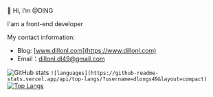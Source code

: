 👋 Hi, I’m @DING

   I'am a front-end developer

My contact information:

- Blog: [www.dillonl.com](https://www.dillonl.com)
- Email：dillonl.dl49@gmail.com 


![GitHub stats](https://github-readme-stats.vercel.app/api?username=dlongs49&show_icons=true)
```![languages](https://github-readme-stats.vercel.app/api/top-langs/?username=dlongs49&layout=compact)  ```
[![Top Langs](https://github-readme-stats.vercel.app/api/top-langs/?username=dlongs49&layout=compact)](https://github.com/anuraghazra/github-readme-stats)
